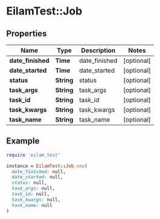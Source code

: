 # EilamTest::Job

## Properties

| Name | Type | Description | Notes |
| ---- | ---- | ----------- | ----- |
| **date_finished** | **Time** | date_finished | [optional] |
| **date_started** | **Time** | date_started | [optional] |
| **status** | **String** | status | [optional] |
| **task_args** | **String** | task_args | [optional] |
| **task_id** | **String** | task_id | [optional] |
| **task_kwargs** | **String** | task_kwargs | [optional] |
| **task_name** | **String** | task_name | [optional] |

## Example

```ruby
require 'eilam_test'

instance = EilamTest::Job.new(
  date_finished: null,
  date_started: null,
  status: null,
  task_args: null,
  task_id: null,
  task_kwargs: null,
  task_name: null
)
```

